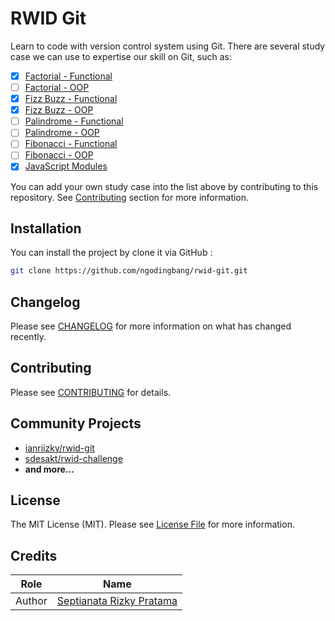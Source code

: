 # RWID Git

Learn to code with version control system using Git. There are several study case we can use to expertise our skill on Git, such as:

- [x] [Factorial - Functional](functional/factorial.html)
- [ ] [Factorial - OOP](oop/factorial.html)
- [x] [Fizz Buzz - Functional](functional/fizz-buzz.html)
- [x] [Fizz Buzz - OOP](oop/fizz-buzz.html)
- [ ] [Palindrome - Functional](functional/palindrome.html)
- [ ] [Palindrome - OOP](oop/palindrome.html)
- [ ] [Fibonacci - Functional](functional/fibonacci.html)
- [ ] [Fibonacci - OOP](oop/fibonacci.html)
- [x] [JavaScript Modules](javascript-modules/index.html)

You can add your own study case into the list above by contributing to this repository. See [Contributing](#contributing) section for more information.

## Installation

You can install the project by clone it via GitHub :

```bash
git clone https://github.com/ngodingbang/rwid-git.git
```

## Changelog

Please see [CHANGELOG](CHANGELOG.md) for more information on what has changed recently.

## Contributing

Please see [CONTRIBUTING](CONTRIBUTING.md) for details.

## Community Projects

- [ianriizky/rwid-git](https://github.com/ianriizky/rwid-git)
- [sdesakt/rwid-challenge](https://github.com/sdesakt/rwid-challenge)
- **and more...**

## License

The MIT License (MIT). Please see [License File](LICENSE.md) for more information.

## Credits

| Role   | Name                                                     |
| ------ | -------------------------------------------------------- |
| Author | [Septianata Rizky Pratama](https://github.com/ianriizky) |
